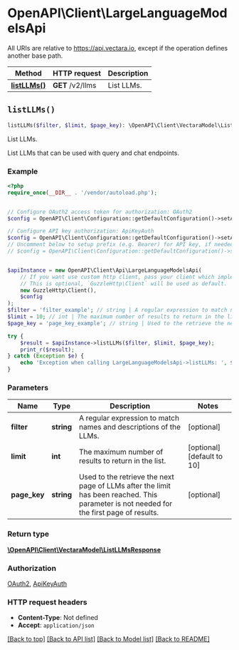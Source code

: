 # OpenAPI\Client\LargeLanguageModelsApi

All URIs are relative to https://api.vectara.io, except if the operation defines another base path.

| Method | HTTP request | Description |
| ------------- | ------------- | ------------- |
| [**listLLMs()**](LargeLanguageModelsApi.md#listLLMs) | **GET** /v2/llms | List LLMs. |


## `listLLMs()`

```php
listLLMs($filter, $limit, $page_key): \OpenAPI\Client\VectaraModel\ListLLMsResponse
```

List LLMs.

List LLMs that can be used with query and chat endpoints.

### Example

```php
<?php
require_once(__DIR__ . '/vendor/autoload.php');


// Configure OAuth2 access token for authorization: OAuth2
$config = OpenAPI\Client\Configuration::getDefaultConfiguration()->setAccessToken('YOUR_ACCESS_TOKEN');

// Configure API key authorization: ApiKeyAuth
$config = OpenAPI\Client\Configuration::getDefaultConfiguration()->setApiKey('x-api-key', 'YOUR_API_KEY');
// Uncomment below to setup prefix (e.g. Bearer) for API key, if needed
// $config = OpenAPI\Client\Configuration::getDefaultConfiguration()->setApiKeyPrefix('x-api-key', 'Bearer');


$apiInstance = new OpenAPI\Client\Api\LargeLanguageModelsApi(
    // If you want use custom http client, pass your client which implements `GuzzleHttp\ClientInterface`.
    // This is optional, `GuzzleHttp\Client` will be used as default.
    new GuzzleHttp\Client(),
    $config
);
$filter = 'filter_example'; // string | A regular expression to match names and descriptions of the LLMs.
$limit = 10; // int | The maximum number of results to return in the list.
$page_key = 'page_key_example'; // string | Used to the retrieve the next page of LLMs after the limit has been reached. This parameter is not needed for the first page of results.

try {
    $result = $apiInstance->listLLMs($filter, $limit, $page_key);
    print_r($result);
} catch (Exception $e) {
    echo 'Exception when calling LargeLanguageModelsApi->listLLMs: ', $e->getMessage(), PHP_EOL;
}
```

### Parameters

| Name | Type | Description  | Notes |
| ------------- | ------------- | ------------- | ------------- |
| **filter** | **string**| A regular expression to match names and descriptions of the LLMs. | [optional] |
| **limit** | **int**| The maximum number of results to return in the list. | [optional] [default to 10] |
| **page_key** | **string**| Used to the retrieve the next page of LLMs after the limit has been reached. This parameter is not needed for the first page of results. | [optional] |

### Return type

[**\OpenAPI\Client\VectaraModel\ListLLMsResponse**](../Model/ListLLMsResponse.md)

### Authorization

[OAuth2](../../README.md#OAuth2), [ApiKeyAuth](../../README.md#ApiKeyAuth)

### HTTP request headers

- **Content-Type**: Not defined
- **Accept**: `application/json`

[[Back to top]](#) [[Back to API list]](../../README.md#endpoints)
[[Back to Model list]](../../README.md#models)
[[Back to README]](../../README.md)
